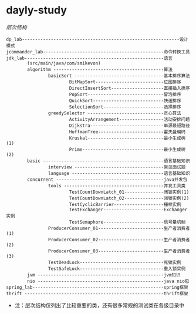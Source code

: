 dayly-study
===========

*层次结构* 
    
    dp_lab------------------------------------------------------------设计模式
    jcommander_lab----------------------------------------------命令转换工具
    jdk_lab-----------------------------------------------------语言
            (src/main/java/com/smikevon)
            algorithm ------------------------------------------算法
                    basicSort ----------------------------------基本排序算法
                            BitMapSort--------------------------位图排序
                            DirectInsertSort--------------------直接插入排序
                            PopSort-----------------------------冒泡排序
                            QuickSort---------------------------快速排序
                            SelectionSort-----------------------选择排序
                    greedySelector -----------------------------贪心算法
                            ActivityArrangement-----------------活动安排问题
                            Dijkstra----------------------------单源最短路径
                            HuffmanTree-------------------------霍夫曼编码
                            Kruskal-----------------------------最小生成树(1)
                            Prime-------------------------------最小生成树(2)
            basic ----------------------------------------------语言基础知识
                    interview ----------------------------------常见面试题
                    language -----------------------------------语言基础知识
            concurrent -----------------------------------------java并发包
                    tools --------------------------------------并发工具类
                            TestCountDownLatch_01---------------闭锁实例(1)
                            TestCountDownLatch_02---------------闭锁实例(2)
                            TestCyclicBarrier-------------------栅栏实例
                            TestExchanger-----------------------Exchanger实例
                            TestSemaphore-----------------------信号量机制
                    ProducerConsumer_01-------------------------生产者消费者(1)
                    ProducerConsumer_02-------------------------生产者消费者(2)
                    ProducerConsumer_03-------------------------生产者消费者(3)
                    TestDeadLock--------------------------------死锁实例
                    TestSafeLock--------------------------------重入锁实例
            jvm ------------------------------------------------jvm知识
            nio ------------------------------------------------java nio包
    spring_lab--------------------------------------------------spring框架                
    thrift -----------------------------------------------------thrift框架
* 注：层次结构仅列出了比较重要的类，还有很多常规的测试类在各级目录中
